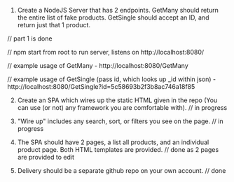 1. Create a NodeJS Server that has 2 endpoints. GetMany should return the entire list of fake products. 
GetSingle should accept an ID, and return just that 1 product. 

// part 1 is done

// npm start from root to run server, listens on http://localhost:8080/

// example usage of GetMany - http://localhost:8080/GetMany

// example usage of GetSingle (pass id, which looks up _id within json) - http://localhost:8080/GetSingle?id=5c58693b2f3b8ac746a18f85

2. Create an SPA which wires up the static HTML given in the repo (You can use (or not) any framework you are comfortable with).
// in progress

3. "Wire up" includes any search, sort, or filters you see on the page.
// in progress

4. The SPA should have 2 pages, a list all products, and an individual product page. Both HTML templates are provided.
// done as 2 pages are provided to edit

5. Delivery should be a separate github repo on your own account. 
// done
